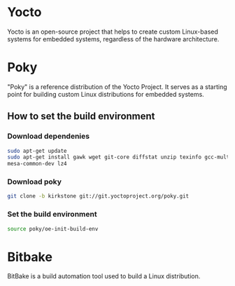 # Yocto
Yocto is an open-source project that helps to create custom Linux-based systems for embedded systems, regardless of the hardware architecture.

# Poky
"Poky" is a reference distribution of the Yocto Project. It serves as a starting point for building custom Linux distributions for embedded systems.
## How to set the build environment
### Download dependenies
~~~bash
sudo apt-get update
sudo apt-get install gawk wget git-core diffstat unzip texinfo gcc-multilib build-essential chrpath socat cpio python3 python3-pip python3-pexpect xz-utils debianutils iputils-ping python3-git python3-jinja2 libegl1-mesa libsdl1.2-dev xterm python3-subunit
mesa-common-dev lz4
~~~
### Download poky
~~~bash
git clone -b kirkstone git://git.yoctoproject.org/poky.git
~~~
### Set the build environment
~~~bash
source poky/oe-init-build-env
~~~

# Bitbake
BitBake is a build automation tool used to build a Linux distribution.
